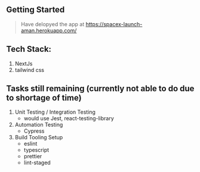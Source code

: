 ## Getting Started
  > Have delopyed the app at https://spacex-launch-aman.herokuapp.com/

## Tech Stack:
  1. NextJs
  2. tailwind css


## Tasks still remaining (currently not able to do due to shortage of time)
  1. Unit Testing / Integration Testing
     - would use Jest, react-testing-library
  2. Automation Testing
     - Cypress
  3. Build Tooling Setup
     - eslint
     - typescript
     - prettier
     - lint-staged


